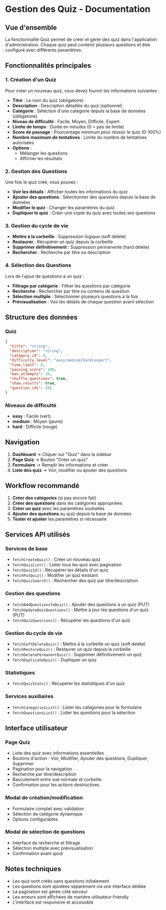 # Gestion des Quiz - Documentation

## Vue d'ensemble

La fonctionnalité Quiz permet de créer et gérer des quiz dans l'application d'administration. Chaque quiz peut contenir plusieurs questions et être configuré avec différents paramètres.

## Fonctionnalités principales

### 1. Création d'un Quiz

Pour créer un nouveau quiz, vous devez fournir les informations suivantes :

- **Titre** : Le nom du quiz (obligatoire)
- **Description** : Description détaillée du quiz (optionnel)
- **Catégorie** : Sélection d'une catégorie depuis la base de données (obligatoire)
- **Niveau de difficulté** : Facile, Moyen, Difficile, Expert
- **Limite de temps** : Durée en minutes (0 = pas de limite)
- **Score de passage** : Pourcentage minimum pour réussir le quiz (0-100%)
- **Nombre maximum de tentatives** : Limite du nombre de tentatives autorisées
- **Options** :
  - Mélanger les questions
  - Afficher les résultats

### 2. Gestion des Questions

Une fois le quiz créé, vous pouvez :

- **Voir les détails** : Afficher toutes les informations du quiz
- **Ajouter des questions** : Sélectionner des questions depuis la base de données
- **Modifier le quiz** : Changer les paramètres du quiz
- **Dupliquer le quiz** : Créer une copie du quiz avec toutes ses questions

### 3. Gestion du cycle de vie

- **Mettre à la corbeille** : Suppression logique (soft delete)
- **Restaurer** : Récupérer un quiz depuis la corbeille
- **Supprimer définitivement** : Suppression permanente (hard delete)
- **Rechercher** : Recherche par titre ou description

### 4. Sélection des Questions

Lors de l'ajout de questions à un quiz :

- **Filtrage par catégorie** : Filtrer les questions par catégorie
- **Recherche** : Rechercher par titre ou contenu de question
- **Sélection multiple** : Sélectionner plusieurs questions à la fois
- **Prévisualisation** : Voir les détails de chaque question avant sélection

## Structure des données

### Quiz
```json
{
  "title": "string",
  "description": "string",
  "category_id": 0,
  "difficulty_level": "easy|medium|hard|expert",
  "time_limit": 0,
  "passing_score": 100,
  "max_attempts": 10,
  "shuffle_questions": true,
  "show_results": true,
  "question_ids": [0]
}
```

### Niveaux de difficulté
- **easy** : Facile (vert)
- **medium** : Moyen (jaune)
- **hard** : Difficile (rouge)

## Navigation

1. **Dashboard** → Cliquer sur "Quiz" dans la sidebar
2. **Page Quiz** → Bouton "Créer un quiz"
3. **Formulaire** → Remplir les informations et créer
4. **Liste des quiz** → Voir, modifier ou ajouter des questions

## Workflow recommandé

1. **Créer des catégories** (si pas encore fait)
2. **Créer des questions** dans les catégories appropriées
3. **Créer un quiz** avec les paramètres souhaités
4. **Ajouter des questions** au quiz depuis la base de données
5. **Tester et ajuster** les paramètres si nécessaire

## Services API utilisés

### Services de base
- `fetchCreateQuiz()` : Créer un nouveau quiz
- `fetchQuizList()` : Lister tous les quiz avec pagination
- `fetchQuizId()` : Récupérer les détails d'un quiz
- `fetchPutQuiz()` : Modifier un quiz existant
- `fetchQuizSearch()` : Rechercher des quiz par titre/description

### Gestion des questions
- `fetchAddQuestionsToQuiz()` : Ajouter des questions à un quiz (PUT)
- `fetchUpdateQuizQuestions()` : Mettre à jour les questions d'un quiz (PUT)
- `fetchQuizQuestions()` : Récupérer les questions d'un quiz

### Gestion du cycle de vie
- `fetchSoftDeleteQuiz()` : Mettre à la corbeille un quiz (soft delete)
- `fetchRestoreQuiz()` : Restaurer un quiz depuis la corbeille
- `fetchDeletePermanentQuiz()` : Supprimer définitivement un quiz
- `fetchDuplicateQuiz()` : Dupliquer un quiz

### Statistiques
- `fetchQuizStats()` : Récupérer les statistiques d'un quiz

### Services auxiliaires
- `fetchCategoriesList()` : Lister les catégories pour le formulaire
- `fetchQuestionsList()` : Lister les questions pour la sélection

## Interface utilisateur

### Page Quiz
- Liste des quiz avec informations essentielles
- Boutons d'action : Voir, Modifier, Ajouter des questions, Dupliquer, Supprimer
- Pagination pour la navigation
- Recherche par titre/description
- Basculement entre vue normale et corbeille
- Confirmation pour les actions destructives

### Modal de création/modification
- Formulaire complet avec validation
- Sélection de catégorie dynamique
- Options configurables

### Modal de sélection de questions
- Interface de recherche et filtrage
- Sélection multiple avec prévisualisation
- Confirmation avant ajout

## Notes techniques

- Les quiz sont créés sans questions initialement
- Les questions sont ajoutées séparément via une interface dédiée
- La pagination est gérée côté serveur
- Les erreurs sont affichées de manière utilisateur-friendly
- L'interface est responsive et accessible

